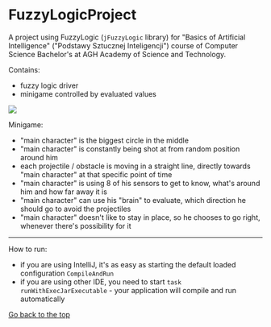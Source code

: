
# FuzzyLogicProject
<div id="0"></div>

A project using FuzzyLogic (`jFuzzyLogic` library) for "Basics of Artificial Intelligence" ("Podstawy Sztucznej Inteligencji") course of Computer Science Bachelor's at AGH Academy of Science and Technology.

Contains:
- fuzzy logic driver
- minigame controlled by evaluated values

![](https://github.com/antipainK/FuzzyLogicProject/blob/master/readMePictures/video.gif?raw=true)

Minigame:
- "main character" is the biggest circle in the middle
- "main character" is constantly being shot at from random position around him
- each projectile / obstacle is moving in a straight line, directly towards "main character" at that specific point of time
- "main character" is using 8 of his sensors to get to know, what's around him and how far away it is
- "main character" can use his "brain" to evaluate, which direction he should go to avoid the projectiles
- "main character" doesn't like to stay in place, so he chooses to go right, whenever there's possibility for it

___

How to run:
- if you are using IntelliJ, it's as easy as starting the default loaded configuration `CompileAndRun`
- if you are using other IDE, you need to start `task runWithExecJarExecutable` - your application will compile and run automatically
 
<a href="#0">Go back to the top</a>
